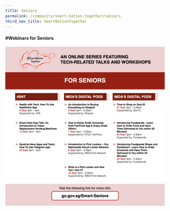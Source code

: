 ```yaml
---
title: Seniors
permalink: /community/smart-nation-together/seniors
third_nav_title: SmartNationTogether
---
```

#### **\#Webinars for Seniors**  
![Alt text for image on Isomer site](/images/snt/seniors-sept1.jpg)